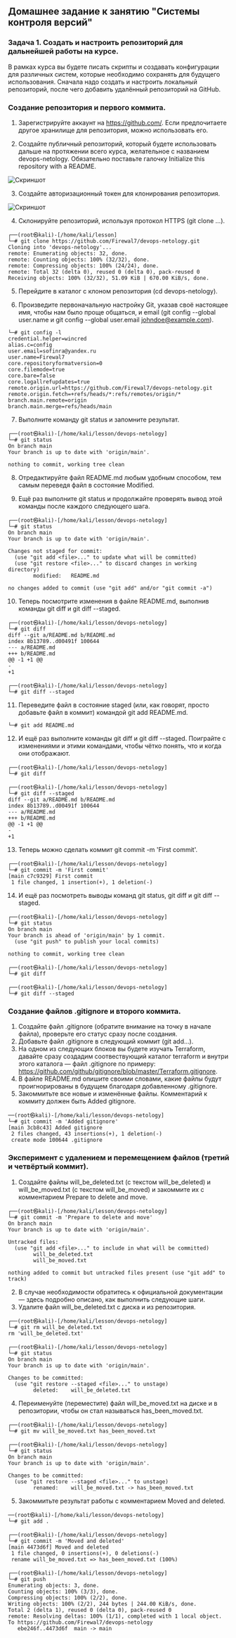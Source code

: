 ## Домашнее задание к занятию "Системы контроля версий"
 

### Задача 1. Создать и настроить репозиторий для дальнейшей работы на курсе.

В рамках курса вы будете писать скрипты и создавать конфигурации для различных систем, которые необходимо сохранять для будущего использования. Сначала надо создать и настроить локальный репозиторий, после чего добавить удалённый репозиторий на GitHub.

### Создание репозитория и первого коммита.

1. Зарегистрируйте аккаунт на https://github.com/. Если предпочитаете другое хранилище для репозитория, можно использовать его.

2. Создайте публичный репозиторий, который будете использовать дальше на протяжении всего курса, желательное с названием devops-netology. Обязательно поставьте галочку Initialize this repository with a README.

![Скриншот](https://github.com/Firewal7/devops-netology/blob/main/image/02-01-git-1.jpg)

3. Создайте авторизационный токен для клонирования репозитория.

![Скриншот](https://github.com/Firewal7/devops-netology/blob/main/image/02-01-git-2.jpg)


4. Склонируйте репозиторий, используя протокол HTTPS (git clone ...).
```
┌──(root㉿kali)-[/home/kali/lesson]
└─# git clone https://github.com/Firewal7/devops-netology.git
Cloning into 'devops-netology'...
remote: Enumerating objects: 32, done.
remote: Counting objects: 100% (32/32), done.
remote: Compressing objects: 100% (24/24), done.
remote: Total 32 (delta 0), reused 0 (delta 0), pack-reused 0
Receiving objects: 100% (32/32), 51.09 KiB | 670.00 KiB/s, done.
```
5. Перейдите в каталог с клоном репозитория (cd devops-netology).

6. Произведите первоначальную настройку Git, указав своё настоящее имя, чтобы нам было проще общаться, и email (git config --global user.name и git config --global user.email johndoe@example.com).
```
└─# git config -l
credential.helper=wincred
alias.c=config
user.email=sofinra@yandex.ru
user.name=Firewal7
core.repositoryformatversion=0
core.filemode=true
core.bare=false
core.logallrefupdates=true
remote.origin.url=https://github.com/Firewal7/devops-netology.git
remote.origin.fetch=+refs/heads/*:refs/remotes/origin/*
branch.main.remote=origin
branch.main.merge=refs/heads/main
```
7. Выполните команду git status и запомните результат.
```
┌──(root㉿kali)-[/home/kali/lesson/devops-netology]
└─# git status
On branch main
Your branch is up to date with 'origin/main'.

nothing to commit, working tree clean
```
8. Отредактируйте файл README.md любым удобным способом, тем самым переведя файл в состояние Modified.

9. Ещё раз выполните git status и продолжайте проверять вывод этой команды после каждого следующего шага.
```
┌──(root㉿kali)-[/home/kali/lesson/devops-netology]
└─# git status
On branch main
Your branch is up to date with 'origin/main'.

Changes not staged for commit:
  (use "git add <file>..." to update what will be committed)
  (use "git restore <file>..." to discard changes in working directory)
        modified:   README.md

no changes added to commit (use "git add" and/or "git commit -a")
```
10. Теперь посмотрите изменения в файле README.md, выполнив команды git diff и git diff --staged.
```
┌──(root㉿kali)-[/home/kali/lesson/devops-netology]
└─# git diff
diff --git a/README.md b/README.md
index 8b13789..d00491f 100644
--- a/README.md
+++ b/README.md
@@ -1 +1 @@
-
+1

┌──(root㉿kali)-[/home/kali/lesson/devops-netology]
└─# git diff --staged
```
11. Переведите файл в состояние staged (или, как говорят, просто добавьте файл в коммит) командой git add README.md.
```┌──(root㉿kali)-[/home/kali/lesson/devops-netology]
└─# git add README.md
```
12. И ещё раз выполните команды git diff и git diff --staged. Поиграйте с изменениями и этими командами, чтобы чётко понять, что и когда они отображают.
```
┌──(root㉿kali)-[/home/kali/lesson/devops-netology]
└─# git diff

┌──(root㉿kali)-[/home/kali/lesson/devops-netology]
└─# git diff --staged
diff --git a/README.md b/README.md
index 8b13789..d00491f 100644
--- a/README.md
+++ b/README.md
@@ -1 +1 @@
-
+1
```
13. Теперь можно сделать коммит git commit -m 'First commit'.
```
┌──(root㉿kali)-[/home/kali/lesson/devops-netology]
└─# git commit -m 'First commit'
[main c7c9329] First commit
 1 file changed, 1 insertion(+), 1 deletion(-)
```
14. И ещё раз посмотреть выводы команд git status, git diff и git diff --staged.
```
┌──(root㉿kali)-[/home/kali/lesson/devops-netology]
└─# git status
On branch main
Your branch is ahead of 'origin/main' by 1 commit.
  (use "git push" to publish your local commits)

nothing to commit, working tree clean

┌──(root㉿kali)-[/home/kali/lesson/devops-netology]
└─# git diff

┌──(root㉿kali)-[/home/kali/lesson/devops-netology]
└─# git diff --staged
```
### Создание файлов .gitignore и второго коммита.

1. Создайте файл .gitignore (обратите внимание на точку в начале файла), проверьте его статус сразу после создания.
2. Добавьте файл .gitignore в следующий коммит (git add...).
3. На одном из следующих блоков вы будете изучать Terraform, давайте сразу создадим соотвествующий каталог terraform и внутри этого каталога — файл .gitignore по примеру: https://github.com/github/gitignore/blob/master/Terraform.gitignore.
4. В файле README.md опишите своими словами, какие файлы будут проигнорированы в будущем благодаря добавленному .gitignore.
5. Закоммитьте все новые и изменённые файлы. Комментарий к коммиту должен быть Added gitignore.
```
──(root㉿kali)-[/home/kali/lesson/devops-netology]
└─# git commit -m 'Added gitignore'
[main 3cb8c43] Added gitignore
 2 files changed, 43 insertions(+), 1 deletion(-)
 create mode 100644 .gitignore
```
### Эксперимент с удалением и перемещением файлов (третий и четвёртый коммит).

1. Создайте файлы will_be_deleted.txt (с текстом will_be_deleted) и will_be_moved.txt (с текстом will_be_moved) и закоммите их с комментарием Prepare to delete and move.
```
┌──(root㉿kali)-[/home/kali/lesson/devops-netology]
└─# git commit -m 'Prepare to delete and move'
On branch main
Your branch is up to date with 'origin/main'.

Untracked files:
  (use "git add <file>..." to include in what will be committed)
        will_be_deleted.txt
        will_be_moved.txt

nothing added to commit but untracked files present (use "git add" to track)
```
2. В случае необходимости обратитесь к официальной документации — здесь подробно описано, как выполнить следующие шаги.
3. Удалите файл will_be_deleted.txt с диска и из репозитория.
```
┌──(root㉿kali)-[/home/kali/lesson/devops-netology]
└─# git rm will_be_deleted.txt
rm 'will_be_deleted.txt'

┌──(root㉿kali)-[/home/kali/lesson/devops-netology]
└─# git status
On branch main
Your branch is up to date with 'origin/main'.

Changes to be committed:
  (use "git restore --staged <file>..." to unstage)
        deleted:    will_be_deleted.txt
```
4. Переименуйте (переместите) файл will_be_moved.txt на диске и в репозитории, чтобы он стал называться has_been_moved.txt.
```
┌──(root㉿kali)-[/home/kali/lesson/devops-netology]
└─# git mv will_be_moved.txt has_been_moved.txt

┌──(root㉿kali)-[/home/kali/lesson/devops-netology]
└─# git status
On branch main
Your branch is up to date with 'origin/main'.

Changes to be committed:
  (use "git restore --staged <file>..." to unstage)
        renamed:    will_be_moved.txt -> has_been_moved.txt
```
5. Закоммитьте результат работы с комментарием Moved and deleted.
```
──(root㉿kali)-[/home/kali/lesson/devops-netology]
└─# git add .

┌──(root㉿kali)-[/home/kali/lesson/devops-netology]
└─# git commit -m 'Moved and deleted'
[main 4473d6f] Moved and deleted
 1 file changed, 0 insertions(+), 0 deletions(-)
 rename will_be_moved.txt => has_been_moved.txt (100%)

┌──(root㉿kali)-[/home/kali/lesson/devops-netology]
└─# git push
Enumerating objects: 3, done.
Counting objects: 100% (3/3), done.
Compressing objects: 100% (2/2), done.
Writing objects: 100% (2/2), 244 bytes | 244.00 KiB/s, done.
Total 2 (delta 1), reused 0 (delta 0), pack-reused 0
remote: Resolving deltas: 100% (1/1), completed with 1 local object.
To https://github.com/Firewal7/devops-netology
   ebe246f..4473d6f  main -> main
```




